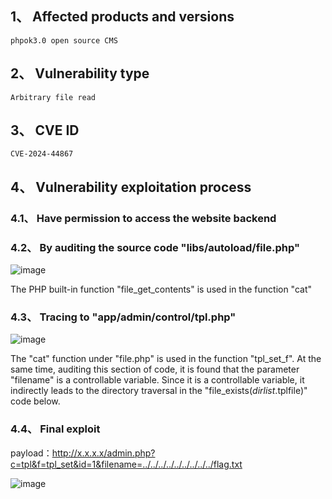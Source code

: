 ## 1、 Affected products and versions
  
    phpok3.0 open source CMS

## 2、 Vulnerability type
  
    Arbitrary file read

## 3、 CVE ID
  
    CVE-2024-44867

## 4、 Vulnerability exploitation process
  
  ### 4.1、 Have permission to access the website backend
  
  ### 4.2、 By auditing the source code "libs/autoload/file.php"
  
  ![image](https://github.com/user-attachments/assets/ced3af89-2cfe-48b1-9bda-79b4d605b8b1)

    
  The PHP built-in function "file_get_contents" is used in the function "cat"
    
  ### 4.3、 Tracing to "app/admin/control/tpl.php"
  
  ![image](https://github.com/user-attachments/assets/7d95b118-c885-41e6-9d2b-f879638d461b)
    
  The "cat" function under "file.php" is used in the function "tpl_set_f". At the same time, auditing this section of code, it is found that the parameter "filename" is a controllable variable. Since it is a controllable variable, it indirectly leads to the directory traversal in the "file_exists($dirlist.$tplfile)" code below.
    
  ### 4.4、 Final exploit
  
  payload：http://x.x.x.x/admin.php?c=tpl&f=tpl_set&id=1&filename=../../../../../../../../../flag.txt

  ![image](https://github.com/user-attachments/assets/ef9f9405-9359-421c-a406-5fcbcce1ee02)

    


